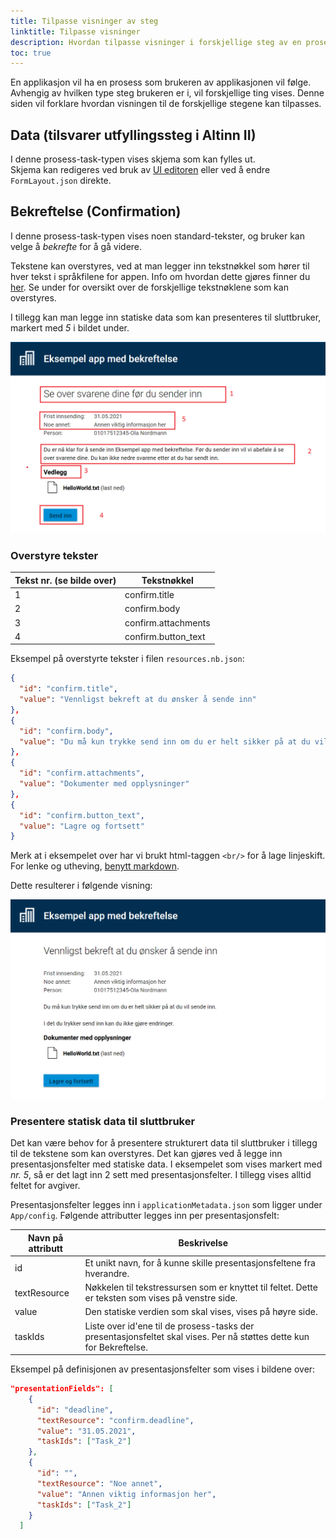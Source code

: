```yaml
---
title: Tilpasse visninger av steg
linktitle: Tilpasse visninger
description: Hvordan tilpasse visninger i forskjellige steg av en prosess.
toc: true
---
```

En applikasjon vil ha en prosess som brukeren av applikasjonen vil følge. 
Avhengig av hvilken type steg brukeren er i, vil forskjellige ting vises. 
Denne siden vil forklare hvordan visningen til de forskjellige stegene kan tilpasses.

## Data (tilsvarer utfyllingssteg i Altinn II)
I denne prosess-task-typen vises skjema som kan fylles ut.  
Skjema kan redigeres ved bruk av [UI editoren](../../ui-editor) eller ved å endre `FormLayout.json` direkte.

## Bekreftelse (Confirmation)
I denne prosess-task-typen vises noen standard-tekster, og bruker kan velge å *bekrefte* for å gå videre.

Tekstene kan overstyres, ved at man legger inn tekstnøkkel som hører til hver tekst i språkfilene for appen. Info
om hvordan dette gjøres finner du [her](../../tekster). Se under for oversikt over de forskjellige tekstnøklene som kan
overstyres.

I tillegg kan man legge inn statiske data som kan presenteres til sluttbruker, markert med *5* i bildet under. 

![Bekreftelses-visningen](texts.png "Tekster som kan endres/overstyres i bekreftelses-visningen")

### Overstyre tekster

| Tekst nr. (se bilde over) | Tekstnøkkel         |
| ------------------------- | ------------------- |
| 1                         | confirm.title       |
| 2                         | confirm.body        |
| 3                         | confirm.attachments |
| 4                         | confirm.button_text |

Eksempel på overstyrte tekster i filen `resources.nb.json`:

```json
{
  "id": "confirm.title",
  "value": "Vennligst bekreft at du ønsker å sende inn"
},
{
  "id": "confirm.body",
  "value": "Du må kun trykke send inn om du er helt sikker på at du vil sende inn. <br/><br/>I det du trykker send inn kan du ikke gjøre endringer."
},
{
  "id": "confirm.attachments",
  "value": "Dokumenter med opplysninger"
},
{
  "id": "confirm.button_text",
  "value": "Lagre og fortsett"
}
```

Merk at i eksempelet over har vi brukt html-taggen `<br/>` for å lage linjeskift.
For lenke og utheving, [benytt markdown](../../tekster#formatering-av-tekster).

Dette resulterer i følgende visning:

![Bekreftelses-visningen](overridden.png "Overstyrte tekster på bekreftelses-visningen")

### Presentere statisk data til sluttbruker
Det kan være behov for å presentere strukturert data til sluttbruker i tillegg til de tekstene som kan overstyres. Det kan gjøres ved 
å legge inn presentasjonsfelter med statiske data. I eksempelet som vises markert med *nr. 5*, så er det lagt inn 2 sett med presentasjonsfelter. 
I tillegg vises alltid feltet for avgiver. 

Presentasjonsfelter legges inn i `applicationMetadata.json` som ligger under `App/config`. Følgende attributter legges inn per presentasjonsfelt:

| Navn på attributt | Beskrivelse                                                                                                          |
| ----------------- | -------------------------------------------------------------------------------------------------------------------- |
| id                | Et unikt navn, for å kunne skille presentasjonsfeltene fra hverandre.                                                |
| textResource      | Nøkkelen til tekstressursen som er knyttet til feltet. Dette er teksten som vises på venstre side.                   |
| value             | Den statiske verdien som skal vises, vises på høyre side.                                                            |
| taskIds           | Liste over id'ene til de prosess-tasks der presentasjonsfeltet skal vises. Per nå støttes dette kun for Bekreftelse. |


Eksempel på definisjonen av presentasjonsfelter som vises i bildene over:

```json
"presentationFields": [
    {
      "id": "deadline",
      "textResource": "confirm.deadline",
      "value": "31.05.2021",
      "taskIds": ["Task_2"]
    },
    {
      "id": "",
      "textResource": "Noe annet",
      "value": "Annen viktig informasjon her",
      "taskIds": ["Task_2"]
    }
  ]
```
